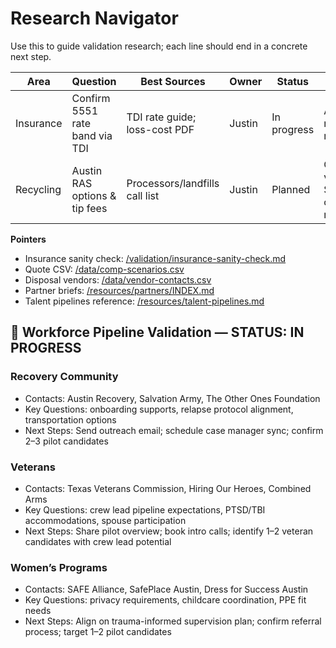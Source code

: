 # Research Navigator

Use this to guide validation research; each line should end in a concrete next step.

| Area | Question | Best Sources | Owner | Status | Next Step |
|------|----------|--------------|-------|--------|-----------|
| Insurance | Confirm 5551 rate band via TDI | TDI rate guide; loss-cost PDF | Justin | In progress | Add first numbers to repo CSV |
| Recycling | Austin RAS options & tip fees | Processors/landfills call list | Justin | Planned | Call 3 vendors; log $/ton + contamination rules |

**Pointers**
- Insurance sanity check: [/validation/insurance-sanity-check.md](../blob/main/validation/insurance-sanity-check.md)
- Quote CSV: [/data/comp-scenarios.csv](../blob/main/data/comp-scenarios.csv)
- Disposal vendors: [/data/vendor-contacts.csv](../blob/main/data/vendor-contacts.csv)
- Partner briefs: [/resources/partners/INDEX.md](../blob/main/resources/partners/INDEX.md)
- Talent pipelines reference: [/resources/talent-pipelines.md](../blob/main/resources/talent-pipelines.md)

## 🤝 Workforce Pipeline Validation — STATUS: IN PROGRESS
### Recovery Community
- Contacts: Austin Recovery, Salvation Army, The Other Ones Foundation
- Key Questions: onboarding supports, relapse protocol alignment, transportation options
- Next Steps: Send outreach email; schedule case manager sync; confirm 2–3 pilot candidates

### Veterans
- Contacts: Texas Veterans Commission, Hiring Our Heroes, Combined Arms
- Key Questions: crew lead pipeline expectations, PTSD/TBI accommodations, spouse participation
- Next Steps: Share pilot overview; book intro calls; identify 1–2 veteran candidates with crew lead potential

### Women’s Programs
- Contacts: SAFE Alliance, SafePlace Austin, Dress for Success Austin
- Key Questions: privacy requirements, childcare coordination, PPE fit needs
- Next Steps: Align on trauma-informed supervision plan; confirm referral process; target 1–2 pilot candidates

